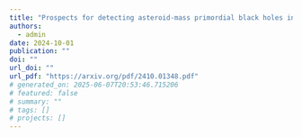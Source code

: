 ```yaml
---
title: "Prospects for detecting asteroid-mass primordial black holes in extreme-mass-ratio inspirals with continuous gravitational waves"
authors:
  - admin
date: 2024-10-01
publication: ""
doi: ""
url_doi: ""
url_pdf: "https://arxiv.org/pdf/2410.01348.pdf"
# generated_on: 2025-06-07T20:53:46.715206
# featured: false
# summary: ""
# tags: []
# projects: []
---
```

